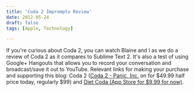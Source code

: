 ```yaml
---
title: 'Coda 2 Impromptu Review'
date: 2012-05-24
draft: false
tags: [Apple, Technology]

---
```


If you're curious about Coda 2, you can watch Blaine and I as we do a review of Coda 2 as it compares to Sublime Text 2. It's also a test of using Google+ Hangouts that allows you to record your conversation and broadcast/save it out to YouTube. Relevant links for making your purchase and supporting this blog: Coda 2 ([Coda 2 - Panic, Inc.](https://itunes.apple.com/ca/app/coda-2/id499340368?mt=12&uo=4&at=10l4Ki) on for $49.99 half price today, regularly $99) and [Diet Coda (App Store for $9.99 for now)](https://itunes.apple.com/ca/app/diet-coda/id500906297?mt=8&uo=4&at=10l4Ki).[](https://itunes.apple.com/ca/app/coda-2/id499340368?mt=12&uo=4&at=10l4Ki)